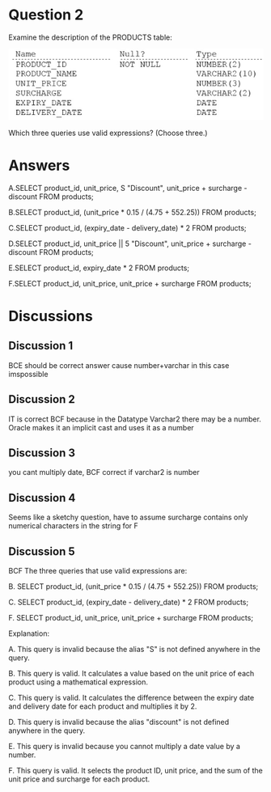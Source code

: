 # Question 2
Examine the description of the PRODUCTS table:

![](../images/0000300001.png)
		
Which three queries use valid expressions? (Choose three.)

# Answers
A.SELECT product_id, unit_price, S "Discount", unit_price + surcharge - discount FROM products;

B.SELECT product_id, (unit_price * 0.15 / (4.75 + 552.25)) FROM products;

C.SELECT product_id, (expiry_date - delivery_date) * 2 FROM products;

D.SELECT product_id, unit_price || 5 "Discount", unit_price + surcharge - discount FROM products;

E.SELECT product_id, expiry_date * 2 FROM products;

F.SELECT product_id, unit_price, unit_price + surcharge FROM products;

# Discussions
## Discussion 1
BCE should be correct answer cause number+varchar in this case imspossible

## Discussion 2
IT is correct BCF because in the Datatype Varchar2 there may be a number. Oracle makes it an implicit cast and uses it as a number

## Discussion 3
you cant multiply date, BCF correct if varchar2 is number

## Discussion 4
Seems like a sketchy question, have to assume surcharge contains only numerical characters in the string for F

## Discussion 5
BCF 
The three queries that use valid expressions are:

B. SELECT product_id, (unit_price * 0.15 / (4.75 + 552.25)) FROM products;

C. SELECT product_id, (expiry_date - delivery_date) * 2 FROM products;

F. SELECT product_id, unit_price, unit_price + surcharge FROM products;

Explanation:

A. This query is invalid because the alias "S" is not defined anywhere in the query.

B. This query is valid. It calculates a value based on the unit price of each product using a mathematical expression.

C. This query is valid. It calculates the difference between the expiry date and delivery date for each product and multiplies it by 2.

D. This query is invalid because the alias "discount" is not defined anywhere in the query.

E. This query is invalid because you cannot multiply a date value by a number.

F. This query is valid. It selects the product ID, unit price, and the sum of the unit price and surcharge for each product.


